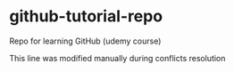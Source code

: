 # github-tutorial-repo
Repo for learning GitHub (udemy course)

This line was modified manually during conflicts resolution